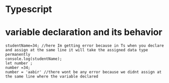 # Typescript

# variable declaration and its behavior

```let studentName ='soyeb';
studentName=34; //here Im getting error because in Ts when you declare and assign at the same line it will take the assigned data type permanently
console.log(studentName);
let number ;
number =34;
number = 'aabir' //there wont be any error because we didnt assign at the same line where the variable declared
```
